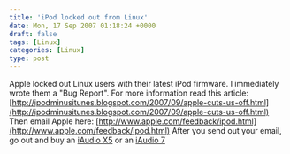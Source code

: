 ```yaml
---
title: 'iPod locked out from Linux'
date: Mon, 17 Sep 2007 01:18:24 +0000
draft: false
tags: [Linux]
categories: [Linux]
type: post
---
```


Apple locked out Linux users with their latest iPod firmware. I immediately wrote them a "Bug Report". For more information read this article: [http://ipodminusitunes.blogspot.com/2007/09/apple-cuts-us-off.html](http://ipodminusitunes.blogspot.com/2007/09/apple-cuts-us-off.html) Then email Apple here: [http://www.apple.com/feedback/ipod.html](http://www.apple.com/feedback/ipod.html) After you send out your email, go out and buy an [iAudio X5](http://www.cowonglobal.com/product/product_X5_feature.php) or an [iAudio 7](http://http://www.cowonglobal.com/product/product_i7_feature.php)